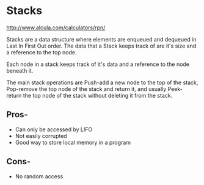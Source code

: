 # Stacks

http://www.alcula.com/calculators/rpn/

Stacks are a data structure where elements are enqueued and dequeued in Last In First Out order. The data that a Stack keeps track of are it's size and a reference to the top node. 

Each node in a stack keeps track of it's data and a reference to the node beneath it. 

The main stack operations are Push-add a new node to the top of the stack, Pop-remove the top node of the stack and return it, and usually Peek- return the top node of the stack without deleting it from the stack.


## Pros-
* Can only be accessed by LIFO
* Not easily corrupted
* Good way to store local memory in a program

## Cons-
* No random access

